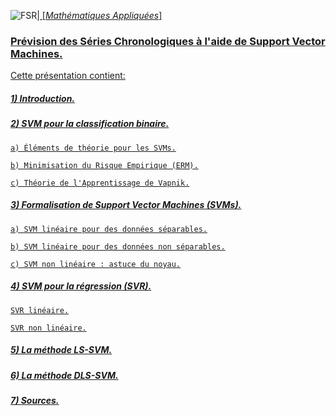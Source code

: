 <a href="http://www.fsr.ac.ma/" ><img src="https://encrypted-tbn0.gstatic.com/images?q=tbn:ANd9GcT7J4mWuNYwCl5NFH1e74XhOM9AgGSpfcjluWQal6kIGmm7jA&s.png" style="float:left; max-width: 80px; display: inline" alt="FSR"/> |  [*Mathématiques Appliquées*]
### Prévision des Séries Chronologiques à l'aide de Support Vector Machines.
  
  
  Cette présentation contient:
  
##### 1) Introduction. 
##### 2) SVM pour la classification binaire.
  ``a) Éléments de théorie pour les SVMs.``
  
  ``b) Minimisation du Risque Empirique (ERM).`` 
  
  ``c) Théorie de l'Apprentissage de Vapnik.``
  
##### 3) Formalisation de Support Vector Machines (SVMs).
``a) SVM linéaire pour des données séparables.``

``b) SVM linéaire pour des données non séparables.``

``c) SVM non linéaire : astuce du noyau.``
##### 4) SVM pour la régression (SVR).
``SVR linéaire.``

``SVR non linéaire.``

##### 5) La méthode LS-SVM.
##### 6) La méthode DLS-SVM.
##### 7) Sources.
